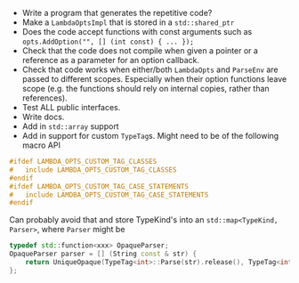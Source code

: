



* Write a program that generates the repetitive code?
* Make a `LambdaOptsImpl` that is stored in a `std::shared_ptr`
* Does the code accept functions with const arguments such as `opts.AddOption("", [] (int const) { ... });`
* Check that the code does not compile when given a pointer or a reference as a parameter for an option callback.
* Check that code works when either/both `LambdaOpts` and `ParseEnv` are passed to different scopes. Especially when their option functions leave scope (e.g. the functions should rely on internal copies, rather than references).
* Test ALL public interfaces.
* Write docs.
* Add in `std::array` support
* Add in support for custom `TypeTag`s. Might need to be of the following macro API
```cpp
#ifdef LAMBDA_OPTS_CUSTOM_TAG_CLASSES
#	include LAMBDA_OPTS_CUSTOM_TAG_CLASSES
#endif
#ifdef LAMBDA_OPTS_CUSTOM_TAG_CASE_STATEMENTS
#	include LAMDBA_OPTS_CUSTOM_TAG_CASE_STATEMENTS
#endif
```
Can probably avoid that and store TypeKind's into an `std::map<TypeKind, Parser>`,
where `Parser` might be 
```cpp
typedef std::function<xxx> OpaqueParser;
OpaqueParser parser = [] (String const & str) {
	return UniqueOpaque(TypeTag<int>::Parse(str).release(), TypeTag<int>::Delete);
};
```


